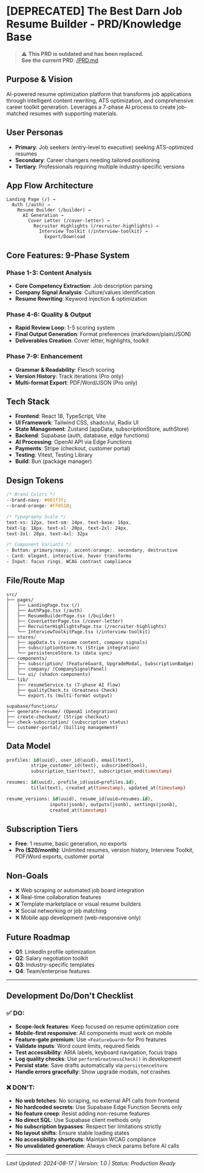 # **[DEPRECATED] The Best Darn Job Resume Builder - PRD/Knowledge Base**

> ⚠️ **This PRD is outdated and has been replaced.**  
> **See the current PRD**: [/PRD.md](../PRD.md)

## **Purpose & Vision**
AI-powered resume optimization platform that transforms job applications through intelligent content rewriting, ATS optimization, and comprehensive career toolkit generation. Leverages a 7-phase AI process to create job-matched resumes with supporting materials.

## **User Personas**
- **Primary**: Job seekers (entry-level to executive) seeking ATS-optimized resumes
- **Secondary**: Career changers needing tailored positioning
- **Tertiary**: Professionals requiring multiple industry-specific versions

## **App Flow Architecture**
```
Landing Page (/) → 
  Auth (/auth) → 
    Resume Builder (/builder) → 
      AI Generation → 
        Cover Letter (/cover-letter) → 
          Recruiter Highlights (/recruiter-highlights) → 
            Interview Toolkit (/interview-toolkit) → 
              Export/Download
```

## **Core Features: 9-Phase System**

### **Phase 1-3: Content Analysis**
- **Core Competency Extraction**: Job description parsing
- **Company Signal Analysis**: Culture/values identification  
- **Resume Rewriting**: Keyword injection & optimization

### **Phase 4-6: Quality & Output**
- **Rapid Review Loop**: 1-5 scoring system
- **Final Output Generation**: Format preferences (markdown/plain/JSON)
- **Deliverables Creation**: Cover letter, highlights, toolkit

### **Phase 7-9: Enhancement**
- **Grammar & Readability**: Flesch scoring
- **Version History**: Track iterations (Pro only)
- **Multi-format Export**: PDF/Word/JSON (Pro only)

## **Tech Stack**
- **Frontend**: React 18, TypeScript, Vite
- **UI Framework**: Tailwind CSS, shadcn/ui, Radix UI
- **State Management**: Zustand (appData, subscriptionStore, authStore)
- **Backend**: Supabase (auth, database, edge functions)
- **AI Processing**: OpenAI API via Edge Functions
- **Payments**: Stripe (checkout, customer portal)
- **Testing**: Vitest, Testing Library
- **Build**: Bun (package manager)

## **Design Tokens**
```css
/* Brand Colors */
--brand-navy: #001f3f;
--brand-orange: #FF851B;

/* Typography Scale */
text-xs: 12px, text-sm: 14px, text-base: 16px, 
text-lg: 18px, text-xl: 20px, text-2xl: 24px,
text-3xl: 28px, text-4xl: 32px

/* Component Variants */
- Button: primary(navy), accent(orange), secondary, destructive
- Card: elegant, interactive, hover transforms
- Input: focus rings, WCAG contrast compliance
```

## **File/Route Map**
```
src/
├── pages/
│   ├── LandingPage.tsx (/)
│   ├── AuthPage.tsx (/auth)
│   ├── ResumeBuilderPage.tsx (/builder)
│   ├── CoverLetterPage.tsx (/cover-letter)
│   ├── RecruiterHighlightsPage.tsx (/recruiter-highlights)
│   └── InterviewToolkitPage.tsx (/interview-toolkit)
├── stores/
│   ├── appData.ts (resume content, company signals)
│   ├── subscriptionStore.ts (Stripe integration)
│   └── persistenceStore.ts (data sync)
├── components/
│   ├── subscription/ (FeatureGuard, UpgradeModal, SubscriptionBadge)
│   ├── company/ (CompanySignalPanel)
│   └── ui/ (shadcn components)
└── lib/
    ├── resumeService.ts (7-phase AI flow)
    ├── qualityCheck.ts (Greatness Check)
    └── export.ts (multi-format output)

supabase/functions/
├── generate-resume/ (OpenAI integration)
├── create-checkout/ (Stripe checkout)
├── check-subscription/ (subscription status)
└── customer-portal/ (billing management)
```

## **Data Model**
```sql
profiles: id(uuid), user_id(uuid), email(text), 
         stripe_customer_id(text), subscribed(bool),
         subscription_tier(text), subscription_end(timestamp)

resumes: id(uuid), profile_id(uuid→profiles.id), 
         title(text), created_at(timestamp), updated_at(timestamp)

resume_versions: id(uuid), resume_id(uuid→resumes.id),
                inputs(jsonb), outputs(jsonb), settings(jsonb),
                created_at(timestamp)
```

## **Subscription Tiers**
- **Free**: 1 resume, basic generation, no exports
- **Pro ($20/month)**: Unlimited resumes, version history, Interview Toolkit, PDF/Word exports, customer portal

## **Non-Goals**
- ❌ Web scraping or automated job board integration  
- ❌ Real-time collaboration features
- ❌ Template marketplace or visual resume builders
- ❌ Social networking or job matching
- ❌ Mobile app development (web-responsive only)

## **Future Roadmap**
- **Q1**: LinkedIn profile optimization
- **Q2**: Salary negotiation toolkit  
- **Q3**: Industry-specific templates
- **Q4**: Team/enterprise features

---

## **Development Do/Don't Checklist**

### **✅ DO:**
- **Scope-lock features**: Keep focused on resume optimization core
- **Mobile-first responsive**: All components must work on mobile
- **Feature-gate premium**: Use `<FeatureGuard>` for Pro features
- **Validate inputs**: Word count limits, required fields
- **Test accessibility**: ARIA labels, keyboard navigation, focus traps
- **Log quality checks**: Use `performGreatnessCheck()` in development
- **Persist state**: Save drafts automatically via `persistenceStore`
- **Handle errors gracefully**: Show upgrade modals, not crashes

### **❌ DON'T:**
- **No web fetches**: No scraping, no external API calls from frontend
- **No hardcoded secrets**: Use Supabase Edge Function Secrets only  
- **No feature creep**: Resist adding non-resume features
- **No direct SQL**: Use Supabase client methods only
- **No subscription bypasses**: Respect tier limitations strictly
- **No layout shifts**: Ensure stable loading states
- **No accessibility shortcuts**: Maintain WCAG compliance
- **No unvalidated generation**: Always check params before AI calls

---

*Last Updated: 2024-08-17 | Version: 1.0 | Status: Production Ready*